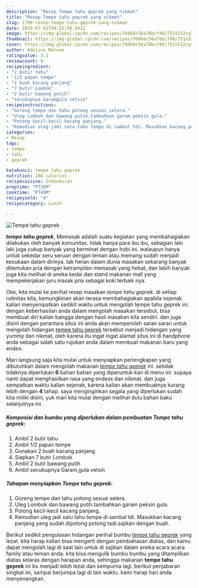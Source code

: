 ```yaml
---
description: "Resep Tempe tahu geprek yang nikmat"
title: "Resep Tempe tahu geprek yang nikmat"
slug: 1799-resep-tempe-tahu-geprek-yang-nikmat
date: 2020-07-01T09:55:50.042Z
image: https://img-global.cpcdn.com/recipes/760b6c56a78bcf40/751x532cq70/tempe-tahu-geprek-foto-resep-utama.jpg
thumbnail: https://img-global.cpcdn.com/recipes/760b6c56a78bcf40/751x532cq70/tempe-tahu-geprek-foto-resep-utama.jpg
cover: https://img-global.cpcdn.com/recipes/760b6c56a78bcf40/751x532cq70/tempe-tahu-geprek-foto-resep-utama.jpg
author: Adeline Malone
ratingvalue: 3.1
reviewcount: 9
recipeingredient:
- "2 butir tahu"
- "1/2 papan tempe"
- "2 buah kacang panjang"
- "7 butir Lombok"
- "2 butir bawang putih"
- "secukupnya Garamgula vetsin"
recipeinstructions:
- "Goreng tempe dan tahu potong sesuai selera."
- "Uleg Lombok dan bawang putih.tambahkan garam peksin gula."
- "Potong kecil-kecil kacang panjang."
- "Kemudian uleg jadi satu tahu tempe di sambal tdi. Masukkan kacang panjang yang sudah dipotong potong tadi.sajikan dengan buah."
categories:
- Resep
tags:
- tempe
- tahu
- geprek

katakunci: tempe tahu geprek 
nutrition: 288 calories
recipecuisine: Indonesian
preptime: "PT26M"
cooktime: "PT49M"
recipeyield: "4"
recipecategory: Lunch

---
```



![Tempe tahu geprek](https://img-global.cpcdn.com/recipes/760b6c56a78bcf40/751x532cq70/tempe-tahu-geprek-foto-resep-utama.jpg)

<b><i>tempe tahu geprek</i></b>, Memasak adalah suatu kegiatan yang membahagiakan dilakukan oleh banyak komunitas. tidak hanya para ibu ibu, sebagian laki laki juga cukup banyak yang berminat dengan hobi ini. walaupun hanya untuk sekedar seru seruan dengan teman atau memang sudah menjadi kesukaan dalam dirinya. tak heran dalam dunia masakan sekarang banyak ditemukan pria dengan ketrampilan memasak yang hebat, dan lebih banyak juga kita melihat di aneka kedai dan stand makanan mall yang mempekerjakan juru masak pria sebagai koki terbaik nya.



Oke, kita mulai ke perihal resep masakan <i>tempe tahu geprek</i>. di setiap rutinitas kita, kemungkinan akan terasa membahagiakan apabila sejenak kalian menyempatkan sedikit waktu untuk mengolah tempe tahu geprek ini. dengan keberhasilan anda dalam mengolah masakan tersebut, bisa membuat diri kalian bangga dengan hasil masakan kita sendiri. dan juga disini dengan perantara situs ini anda akan memperoleh saran saran untuk mengolah hidangan <u>tempe tahu geprek</u> tersebut menjadi hidangan yang yummy dan nikmat, oleh karena itu ingat ingat alamat situs ini di handphone anda sebagai salah satu rujukan anda dalam membuat makanan baru yang endes.


Mari langsung saja kita mulai untuk menyiapkan perlengkapan yang dibutuhkan dalam mengolah makanan <u><i>tempe tahu geprek</i></u> ini. setidak tidaknya diperlukan <b>6</b> bahan bahan yang diperuntuk kan di menu ini. supaya nanti dapat menghasilkan rasa yang endess dan nikmat. dan juga sempatkan waktu kalian sejenak, karena kalian akan membuatnya kurang lebih dengan <b>4</b> tahap. saya menginginkan segala yang diperlukan sudah kita miliki disini, yuk mari kita mulai dengan melihat dulu bahan baku selanjutnya ini.

<!--inarticleads1-->

##### Komposisi dan bumbu yang diperlukan dalam pembuatan Tempe tahu geprek:

1. Ambil 2 butir tahu
1. Ambil 1/2 papan tempe
1. Gunakan 2 buah kacang panjang
1. Siapkan 7 butir Lombok
1. Ambil 2 butir bawang putih
1. Ambil secukupnya Garam,gula vetsin




<!--inarticleads2-->

##### Tahapan menyiapkan Tempe tahu geprek:

1. Goreng tempe dan tahu potong sesuai selera.
1. Uleg Lombok dan bawang putih.tambahkan garam peksin gula.
1. Potong kecil-kecil kacang panjang.
1. Kemudian uleg jadi satu tahu tempe di sambal tdi. Masukkan kacang panjang yang sudah dipotong potong tadi.sajikan dengan buah.




Berikut sedikit pengulasan hidangan perihal bumbu <u>tempe tahu geprek</u> yang lezat. kita harap kalian bisa mengerti dengan pembahasan diatas, dan kamu dapat mengolah lagi di saat lain untuk di sajikan dalam aneka acara acara family atau teman anda. kita bisa mengulik bumbu bumbu yang ditampilkan diatas selaras dengan harapan anda, sehingga makanan <b>tempe tahu geprek</b> ini bs menjadi lebih lezat dan sempurna lagi. berikut penjabaran singkat ini, sampai berjumpa lagi di lain waktu. kami harap hari anda menyenangkan.

